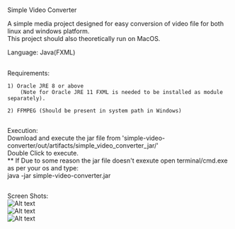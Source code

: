 
#
Simple Video Converter  

A simple media project designed for easy conversion of video file for both linux and windows platform.  
This project should also theoretically run on MacOS.

Language: Java(FXML)  
  
##
Requirements:
  
    1) Oracle JRE 8 or above  
        (Note for Oracle JRE 11 FXML is needed to be installed as module separately).  
      
    2) FFMPEG (Should be present in system path in Windows)
    
    
    
##
Execution:  
    Download and execute the jar file from 'simple-video-converter/out/artifacts/simple_video_converter_jar/'   
    Double Click to execute.  
    ** If Due to some reason the jar file doesn't exexute open terminal/cmd.exe as per your os and type:  
    java -jar simple-video-converter.jar  
   
##
Screen Shots:  
![Alt text](screens/3.png?raw=true "Main Window")  
![Alt text](screens/1.png?raw=true "Main")  
![Alt text](screens/2.png?raw=true "Additional settings")    
    
      


